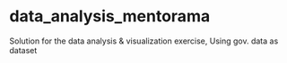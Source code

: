 # data_analysis_mentorama
Solution for the data analysis &amp; visualization exercise, Using gov. data as dataset
